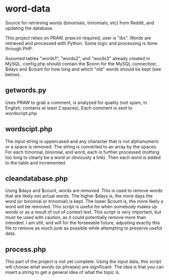 # word-data
Source for retrieving words (binomials, trinomials, etc) from Reddit, and updating the database.

This project relies on PRAW. praw.ini required, user is "ibs".
Words are retrieved and processed with Python. Some logic and processing is done through PHP.

Assumed tables "words1", "words2", and "words3" already created in MySQL. 
config.php should contain the $conn for the MySQL connection; $days and $count for how long and which "old" words should be kept (see below).

## getwords.py
Uses PRAW to grab a comment, is analyzed for quality (not spam, in English, contains at least 2 spaces). Each comment is sent to wordscript.php

## wordscipt.php
The input string is uppercased and any character that is not alphanumeric or a space is removed. The string is converted to an array by the spaces.
For each trinomial, binomial, and word, each is further processed (nothing too long to clearly be a word or obviously a link). Then each word is added to the table and incremented.

## cleandatabase.php
Using $days and $count, words are removed. This is used to remove words that are likely not actual words.
The higher $days is, the more days the word (or binomial or trinomial) is kept.
The lower $count is, the more likely a word will be removed.
This script is useful for when somebody makes up words or as a result of out of context text. This script is very important, but must be used with caution, as it could potentially remove more than intended.
I am still, and will for the forseeable future, adjusting exactly this file to remove as much junk as possible while attempting to preserve useful data.

## process.php
This part of the project is not yet complete.
Using the input data, this script will choose what words (or phrases) are significant. The idea is that you can insert a string to get a general idea of what the topic is.
